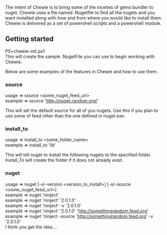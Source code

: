 The intent of Chewie is to bring some of the niceties of gems bundler to nuget. 
Chewie uses a file named .Nugetfile to find all the nugets and you want installed along with how and from where you would like to install them. Chewie is delivered as a set of powershell scripts and a powershell module.

## Getting started 
PS>chewie-init.ps1  
This will create the sample .NugetFile you can use to begin working with Chewie.  


Below are some examples of the features in Chewie and how to use them.  

### source 
usage =>  source <some_nuget_feed_url>  
example => source 'http://nuget.random.org/'  

This will set the default source for all of you nugets. Use this if you plan to use some of feed other than the one defined in nuget.exe. 

### install_to
usage => install_to <some_folder_name>  
example => install_to 'lib'  

This will tell nuget to install the following nugets to the specified folder. Install_To will create the folder if it does not already exist.

### nuget
usage => nuget <name> [-v/-version <version_to_install>] [-s/-source <some_nuget_feed_url>]  
example => nuget 'ninject'  
example => nuget 'ninject' '2.0.1.0'  
example => nuget 'ninject' -v '2.0.1.0'  
example => nuget 'ninject' '2.0.1.0' 'http://somethingrandom.feed.org'  
example => nuget 'ninject  -source 'http://somethingrandom.feed.org' -v '2.0.1.0'   
I think you get the idea....  

	
